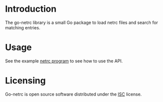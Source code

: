 # Introduction
The go-netrc library is a small Go package to load netrc files and search for
matching entries.

# Usage
See the example [netrc program](cmd/netrc) to see how to use the API.

# Licensing
Go-netrc is open source software distributed under the
[ISC](https://opensource.org/licenses/ISC) license.
